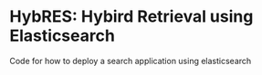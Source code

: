 # HybRES: Hybird Retrieval using Elasticsearch
Code for how to deploy a search application using elasticsearch
